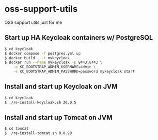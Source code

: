 # oss-support-utils
OSS support utils just for me

## Start up HA Keycloak containers w/ PostgreSQL

```bash
$ cd keycloak
$ docker compose -f postgres.yml up
$ docker build . -t mykeycloak
$ docker run --name mykeycloak -p 8443:8443 \
    -e KC_BOOTSTRAP_ADMIN_USERNAME=admin \
    -e KC_BOOTSTRAP_ADMIN_PASSWORD=password mykeycloak start
```

## Install and start up Keycloak on JVM

```bash
$ cd keycloak
$ ./re-install-keycloak.sh 26.0.5
```

## Install and start up Tomcat on JVM

```bash
$ cd tomcat
$ ./re-install-tomcat.sh 9.0.98
```
